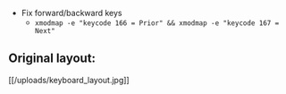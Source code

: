 * Fix forward/backward keys
    * ```xmodmap -e "keycode 166 = Prior" && xmodmap -e "keycode 167 = Next"```

## Original layout: 

[[/uploads/keyboard_layout.jpg]]